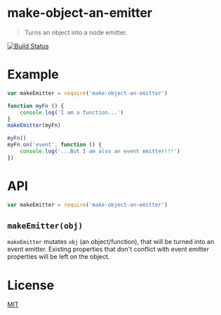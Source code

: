 make-object-an-emitter
======================

> Turns an object into a node emitter.

[![Build Status](https://travis-ci.org/ArtskydJ/make-object-an-emitter.svg)](https://travis-ci.org/ArtskydJ/make-object-an-emitter)

# Example

```js
var makeEmitter = require('make-object-an-emitter')

function myFn () {
	console.log('I am a function...')
}
makeEmitter(myFn)

myFn()
myFn.on('event', function () {
	console.log('...But I am also an event emitter!!!')
})
```

# API

```js
var makeEmitter = require('make-object-an-emitter')
```

## `makeEmitter(obj)`

`makeEmitter` mutates `obj` (an object/function), that will be turned into an event emitter. Existing properties that don't conflict with event emitter properties will be left on the object.

# License

[MIT](http://opensource.org/licenses/mit)
